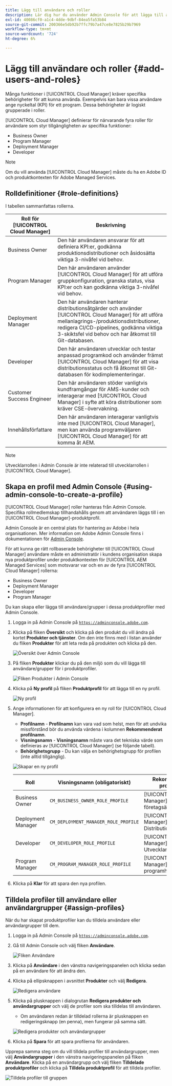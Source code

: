 ```yaml
---
title: Lägg till användare och roller
description: Lär dig hur du använder Admin Console för att lägga till användare och roller och skapa profiler.
exl-id: 40086cf0-a1c4-4dde-9dbf-84ea5fa53b84
source-git-commit: 200366e5db92b7ffc79b7a47ce8e7825b29b7969
workflow-type: tm+mt
source-wordcount: '724'
ht-degree: 6%

---
```



# Lägg till användare och roller {#add-users-and-roles}

Många funktioner i [!UICONTROL Cloud Manager] kräver specifika behörigheter för att kunna använda. Exempelvis kan bara vissa användare ange nyckeltal (KPI) för ett program. Dessa behörigheter är logiskt grupperade i roller.

[!UICONTROL Cloud Manager] definierar för närvarande fyra roller för användare som styr tillgängligheten av specifika funktioner:

* Business Owner
* Program Manager
* Deployment Manager
* Developer

>[!NOTE]
>
>Om du vill använda [!UICONTROL Cloud Manager] måste du ha en Adobe ID och produktkontexten för Adobe Managed Services.

## Rolldefinitioner {#role-definitions}

I tabellen sammanfattas rollerna.

| Roll för [!UICONTROL Cloud Manager] | Beskrivning |
|--- |--- |
| Business Owner | Den här användaren ansvarar för att definiera KPI:er, godkänna produktionsdistributioner och åsidosätta viktiga 3-nivåfel vid behov. |
| Program Manager | Den här användaren använder [!UICONTROL Cloud Manager] för att utföra gruppkonfiguration, granska status, visa KPI:er och kan godkänna viktiga 3-nivåfel vid behov. |
| Deployment Manager | Den här användaren hanterar distributionsåtgärder och använder [!UICONTROL Cloud Manager] för att utföra mellanlagrings-/produktionsdistributioner, redigera CI/CD-pipelines, godkänna viktiga 3-skiktsfel vid behov och har åtkomst till Git-databasen. |
| Developer | Den här användaren utvecklar och testar anpassad programkod och använder främst [!UICONTROL Cloud Manager] för att visa distributionsstatus och få åtkomst till Git-databasen för kodimplementeringar. |
| Customer Success Engineer | Den här användaren stöder vanligtvis kundframgångar för AMS-kunder och interagerar med [!UICONTROL Cloud Manager] i syfte att köra distributioner som kräver CSE-övervakning. |
| Innehållsförfattare | Den här användaren interagerar vanligtvis inte med [!UICONTROL Cloud Manager], men kan använda programväljaren [!UICONTROL Cloud Manager] för att komma åt AEM. |

>[!NOTE]
>
>Utvecklarrollen i Admin Console är inte relaterad till utvecklarrollen i [!UICONTROL Cloud Manager].

## Skapa en profil med Admin Console {#using-admin-console-to-create-a-profile}

[!UICONTROL Cloud Manager] roller hanteras från Admin Console. Specifika rollmedlemskap tillhandahålls genom att användaren läggs till i en [!UICONTROL Cloud Manager]-produktprofil.

Admin Console är en central plats för hantering av Adobe i hela organisationen. Mer information om Adobe Admin Console finns i dokumentationen för [Admin Console](https://helpx.adobe.com/enterprise/using/admin-console.html).

För att kunna ge rätt rollbaserade behörigheter till [!UICONTROL Cloud Manager] användare måste en administratör i kundens organisation skapa nya produktprofiler under produktkontexten för [!UICONTROL AEM Managed Services] som motsvarar var och en av de fyra [!UICONTROL Cloud Manager] rollerna:

* Business Owner
* Deployment Manager
* Developer
* Program Manager

Du kan skapa eller lägga till användare/grupper i dessa produktprofiler med Admin Console.

1. Logga in på Admin Console på [`https://adminconsole.adobe.com`](https://adminconsole.adobe.com).

1. Klicka på fliken **Översikt** och klicka på den produkt du vill ändra på kortet **Produkter och tjänster**. Om den inte finns med i listan använder du fliken **Produkter** för att leta reda på produkten och klicka på den.

   ![Översikt över Admin Console ](/help/assets/admin-console-overview.png)

1. På fliken **Produkter** klickar du på den miljö som du vill lägga till användare/grupper för i produktprofiler.

   ![Fliken Produkter i Admin Console](/help/assets/admin-console-product.png)

1. Klicka på **Ny profil** på fliken **Produktprofil** för att lägga till en ny profil.

   ![Ny profil](/help/assets/admin-console-product-profiles.png)

1. Ange informationen för att konfigurera en ny roll för [!UICONTROL Cloud Manager].

   * **Profilnamn** - **Profilnamn** kan vara vad som helst, men för att undvika missförstånd bör du använda värdena i kolumnen **Rekommenderat profilnamn**.
   * **Visningsnamn** - **Visningsnamn** måste vara det tekniska värde som definieras av [!UICONTROL Cloud Manager] (se följande tabell).
   * **Behörighetsgrupp** - Du kan välja en behörighetsgrupp för profilen (inte alltid tillgänglig).

   ![Skapar en ny profil](/help/assets/screen_shot_2018-05-04at171819.png)

   | Roll | Visningsnamn (obligatoriskt) | Rekommenderat profilnamn |
   |---|---|---|
   | Business Owner | `CM_BUSINESS_OWNER_ROLE_PROFILE` | [!UICONTROL Cloud Manager] - Roll för företagsägare |
   | Deployment Manager | `CM_DEPLOYMENT_MANAGER_ROLE_PROFILE` | [!UICONTROL Cloud Manager] - Distributionshanterarroll |
   | Developer | `CM_DEVELOPER_ROLE_PROFILE` | [!UICONTROL Cloud Manager] - Utvecklarroll |
   | Program Manager | `CM_PROGRAM_MANAGER_ROLE_PROFILE` | [!UICONTROL Cloud Manager] - rollen programhanterare |


1. Klicka på **Klar** för att spara den nya profilen.

## Tilldela profiler till användare eller användargrupper {#assign-profiles}

När du har skapat produktprofiler kan du tilldela användare eller användargrupper till dem.

1. Logga in på Admin Console på [`https://adminconsole.adobe.com`](https://adminconsole.adobe.com).

1. Gå till Admin Console och välj fliken **Användare**.

   ![Fliken Användare](/help/assets/admin-console-users.png)

1. Klicka på **Användare** i den vänstra navigeringspanelen och klicka sedan på en användare för att ändra den.

1. Klicka på ellipsknappen i avsnittet **Produkter** och välj **Redigera**.

   ![Redigera användare](/help/assets/admin-console-edit-user.png)

1. Klicka på plusknappen i dialogrutan **Redigera produkter och användargrupper** och välj de profiler som ska tilldelas till användaren.

   * Om användaren redan är tilldelad rollerna är plusknappen en redigeringsknapp (en penna), men fungerar på samma sätt.

   ![Redigera produkter och användargrupper](/help/assets/admin-console-edit-products-and-user-groups.png)

1. Klicka på **Spara** för att spara profilerna för användaren.

Upprepa samma steg om du vill tilldela profiler till användargrupper, men välj **Användargrupper** i den vänstra navigeringspanelen på fliken **Användare**. Klicka på en användargrupp och välj fliken **Tilldelade produktprofiler** och klicka på **Tilldela produktprofil** för att tilldela profiler.

![Tilldela profiler till gruppen](/help/assets/admin-console-edit-user-groups.png)
